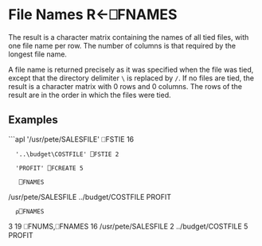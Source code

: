 <!-- Hidden search keywords -->
<div style="display: none;">
  ⎕FNAMES FNAMES
</div>






<h1 class="heading"><span class="name">File Names</span> <span class="command">R←⎕FNAMES</span></h1>



The result is a character matrix containing the names of all tied files, with one file name per row.  The number of columns is that required by the longest file name.


A file name is returned precisely as it was specified when the file was tied, except that the directory delimiter `\` is replaced by `/`.  If no files are tied, the result is a character matrix with 0 rows and 0 columns.  The rows of the result are in the order in which the files were tied.


<h2 class="example">Examples</h2>
```apl
      '/usr/pete/SALESFILE' ⎕FSTIE 16
 
      '..\budget\COSTFILE' ⎕FSTIE 2
 
      'PROFIT' ⎕FCREATE 5
 
       ⎕FNAMES
/usr/pete/SALESFILE
../budget/COSTFILE
PROFIT
 
      ⍴⎕FNAMES
3 19
      ⎕FNUMS,⎕FNAMES
16 /usr/pete/SALESFILE
 2 ../budget/COSTFILE
 5 PROFIT
```


